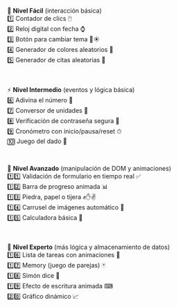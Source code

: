 <ul style="list-style: none; padding: 0;"> 
  <li>🔰 <strong>Nivel Fácil</strong> (interacción básica)</li>
  <li>1️⃣ Contador de clics 🖱️</li>
  <li>2️⃣ Reloj digital con fecha ⌚</li>
  <li>3️⃣ Botón para cambiar tema 🌙☀️</li>
  <li>4️⃣ Generador de colores aleatorios 🎨</li>
  <li>5️⃣ Generador de citas aleatorias 📜</li>
</ul><br>


<ul style="list-style: none; padding: 0;">
  <li>⚡ <strong>Nivel Intermedio</strong> (eventos y lógica básica)</li>
  <li>6️⃣ Adivina el número 🎯</li>
  <li>7️⃣ Conversor de unidades 🔄</li>
  <li>8️⃣ Verificación de contraseña segura 🔐</li>
  <li>9️⃣ Cronómetro con inicio/pausa/reset ⏱</li>
  <li>🔟 Juego del dado 🎲</li>
</ul><br>

<ul style="list-style: none; padding: 0;">  
  <li>🚀 <strong>Nivel Avanzado</strong> (manipulación de DOM y animaciones)</li>
  <li>1️⃣1️⃣ Validación de formulario en tiempo real ✅</li>
  <li>1️⃣2️⃣ Barra de progreso animada 📊</li>
  <li>1️⃣3️⃣ Piedra, papel o tijera ✊✋✌</li>
  <li>1️⃣4️⃣ Carrusel de imágenes automático 📸</li>
  <li>1️⃣5️⃣ Calculadora básica 🧮</li>
</ul><br>

<ul style="list-style: none; padding: 0;"> 
  <li>🧠 <strong>Nivel Experto</strong> (más lógica y almacenamiento de datos)</li>
  <li>1️⃣6️⃣ Lista de tareas con animaciones 📝</li>
  <li>1️⃣7️⃣ Memory (juego de parejas) 🃏</li>
  <li>1️⃣8️⃣ Simón dice 🎵</li>
  <li>1️⃣9️⃣ Efecto de escritura animada ⌨</li>
  <li>2️⃣0️⃣ Gráfico dinámico 📈</li>
</ul>
